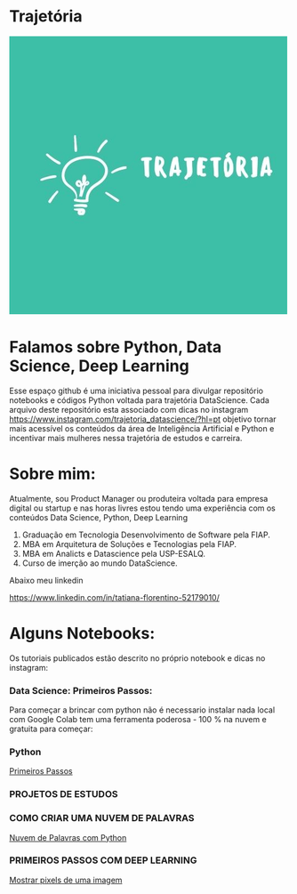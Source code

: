 # Trajetória

![](https://github.com/TatianaFlorentino/trajetoria/blob/7677823a87184296885957db03cc14fda9999459/4.jpg)

<h1>Falamos sobre Python, Data Science, Deep Learning </h1>


Esse espaço github é uma iniciativa pessoal para divulgar repositório  notebooks e códigos Python voltada para trajetória DataScience.
Cada arquivo deste repositório esta associado com dicas no instagram 
https://www.instagram.com/trajetoria_datascience/?hl=pt
objetivo  tornar mais acessível os conteúdos da área de Inteligência Artificial e Python e incentivar mais mulheres nessa trajetória de estudos e carreira.


<h1>Sobre mim:</h1>
Atualmente, sou Product Manager ou produteira voltada para empresa digital ou startup e nas horas livres estou tendo uma experiência com os conteúdos Data Science, Python, Deep Learning
<ol>
<li>Graduação em Tecnologia Desenvolvimento de Software pela FIAP.</li>
<li>MBA em Arquitetura de Soluções e Tecnologias pela FIAP.</li>
<li>MBA em Analicts e Datascience pela USP-ESALQ.</li>
<li>Curso de imerção ao mundo DataScience.</li>
</ol>

Abaixo meu linkedin

https://www.linkedin.com/in/tatiana-florentino-52179010/


<h1>Alguns Notebooks:</h1>
Os tutoriais publicados estão descrito no próprio notebook e dicas no instagram:


### Data Science: Primeiros Passos: 
Para começar a brincar com python não é necessario instalar nada local com Google Colab tem uma ferramenta poderosa - 100 % na nuvem  e gratuita  para começar:
  
### Python
[Primeiros Passos](https://colab.research.google.com/drive/14gLWh9ZjfNtdTjQMR7oujeaEd6U2-nxL#scrollTo=5Se9fJ3VFV1N)


### PROJETOS DE ESTUDOS

### COMO CRIAR UMA NUVEM DE PALAVRAS
[Nuvem de Palavras com Python](https://colab.research.google.com/drive/1b5etiXNCLKLAOKzGhXFNMQ5ENyPD_jPz#scrollTo=CQmgS21yF0Ju)


### PRIMEIROS PASSOS COM DEEP LEARNING 
[Mostrar pixels de uma imagem](https://github.com/TatianaFlorentino/DeepLearning/blob/master/Deep_Learning.ipynb)



